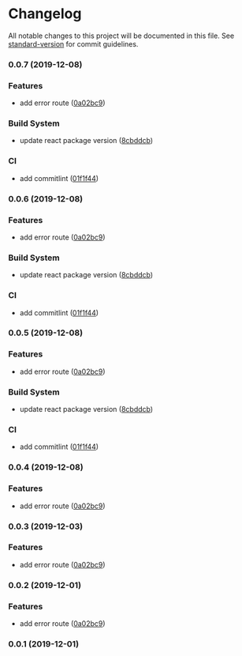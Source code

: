 # Changelog

All notable changes to this project will be documented in this file. See [standard-version](https://github.com/conventional-changelog/standard-version) for commit guidelines.

### 0.0.7 (2019-12-08)

### Features

- add error route ([0a02bc9](https://github.com/alanhg/jhipster-starter/commit/0a02bc9e893c11cadb4f12fbee95eb4f28518fcb))

### Build System

- update react package version ([8cbddcb](https://github.com/alanhg/jhipster-starter/commit/8cbddcb71e81a920ee8840e6a6ee8addd409f971))

### CI

- add commitlint ([01f1f44](https://github.com/alanhg/jhipster-starter/commit/01f1f44c40694e2bed195468cb3d0e6ac02798fa))

### 0.0.6 (2019-12-08)

### Features

- add error route ([0a02bc9](https://github.com/alanhg/jhipster-starter/commit/0a02bc9e893c11cadb4f12fbee95eb4f28518fcb))

### Build System

- update react package version ([8cbddcb](https://github.com/alanhg/jhipster-starter/commit/8cbddcb71e81a920ee8840e6a6ee8addd409f971))

### CI

- add commitlint ([01f1f44](https://github.com/alanhg/jhipster-starter/commit/01f1f44c40694e2bed195468cb3d0e6ac02798fa))

### 0.0.5 (2019-12-08)

### Features

- add error route ([0a02bc9](https://github.com/alanhg/jhipster-starter/commit/0a02bc9e893c11cadb4f12fbee95eb4f28518fcb))

### Build System

- update react package version ([8cbddcb](https://github.com/alanhg/jhipster-starter/commit/8cbddcb71e81a920ee8840e6a6ee8addd409f971))

### CI

- add commitlint ([01f1f44](https://github.com/alanhg/jhipster-starter/commit/01f1f44c40694e2bed195468cb3d0e6ac02798fa))

### 0.0.4 (2019-12-08)

### Features

- add error route ([0a02bc9](https://github.com/alanhg/jhipster-starter/commit/0a02bc9e893c11cadb4f12fbee95eb4f28518fcb))

### 0.0.3 (2019-12-03)

### Features

- add error route ([0a02bc9](https://github.com/alanhg/jhipster-starter/commit/0a02bc9e893c11cadb4f12fbee95eb4f28518fcb))

### 0.0.2 (2019-12-01)

### Features

- add error route ([0a02bc9](https://github.com/alanhg/jhipster-starter/commit/0a02bc9e893c11cadb4f12fbee95eb4f28518fcb))

### 0.0.1 (2019-12-01)
